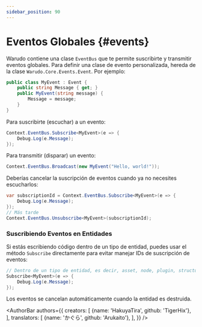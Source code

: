 ```yaml
---
sidebar_position: 90
---
```


# Eventos Globales {#events}

Warudo contiene una clase `EventBus` que te permite suscribirte y transmitir eventos globales. Para definir una clase de evento personalizada, hereda de la clase `Warudo.Core.Events.Event`. Por ejemplo:

```csharp
public class MyEvent : Event {
    public string Message { get; }
    public MyEvent(string message) {
        Message = message;
    }
}
```

Para suscribirte (escuchar) a un evento:

```csharp
Context.EventBus.Subscribe<MyEvent>(e => {
    Debug.Log(e.Message);
});
```

Para transmitir (disparar) un evento:

```csharp
Context.EventBus.Broadcast(new MyEvent("Hello, world!"));
```

Deberías cancelar la suscripción de eventos cuando ya no necesites escucharlos:

```csharp
var subscriptionId = Context.EventBus.Subscribe<MyEvent>(e => {
    Debug.Log(e.Message);
});
// Más tarde
Context.EventBus.Unsubscribe<MyEvent>(subscriptionId);
```

### Suscribiendo Eventos en Entidades

Si estás escribiendo código dentro de un tipo de entidad, puedes usar el método `Subscribe` directamente para evitar manejar IDs de suscripción de eventos:

```csharp
// Dentro de un tipo de entidad, es decir, asset, node, plugin, structured data
Subscribe<MyEvent>(e => {
    Debug.Log(e.Message);
});
```

Los eventos se cancelan automáticamente cuando la entidad es destruida.

<AuthorBar authors={{
creators: [
{name: 'HakuyaTira', github: 'TigerHix'},
],
translators: [
{name: 'かぐら', github: 'Arukaito'},
],
}} />
